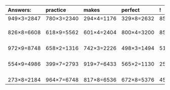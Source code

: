 | Answers: | practice | makes | perfect | ! |
| :--- | :--- | :--- | :--- | :--- |
| 949×3=2847 | 780×3=2340 | 294×4=1176 | 329×8=2632 | 857×6=5142 | 
|   |   |   |   |   | 
|   |   |   |   |   | 
|   |   |   |   |   | 
| 826×8=6608 | 618×9=5562 | 601×4=2404 | 800×4=3200 | 857×6=5142 | 
|   |   |   |   |   | 
|   |   |   |   |   | 
|   |   |   |   |   | 
|   |   |   |   |   | 
| 972×9=8748 | 658×2=1316 | 742×3=2226 | 498×3=1494 | 513×3=1539 | 
|   |   |   |   |   | 
|   |   |   |   |   | 
|   |   |   |   |   | 
|   |   |   |   |   | 
| 554×9=4986 | 399×7=2793 | 919×7=6433 | 565×2=1130 | 258×5=1290 | 
|   |   |   |   |   | 
|   |   |   |   |   | 
|   |   |   |   |   | 
|   |   |   |   |   | 
| 273×8=2184 | 964×7=6748 | 817×8=6536 | 672×8=5376 | 457×3=1371 | 
